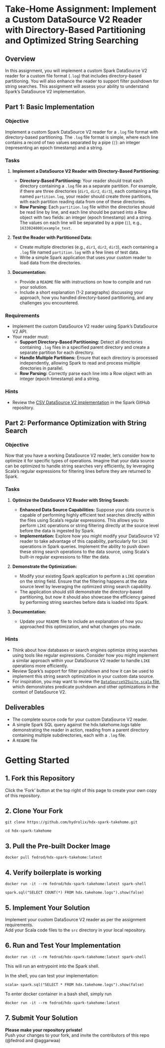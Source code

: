 # Take-Home Assignment: Implement a Custom DataSource V2 Reader with Directory-Based Partitioning and Optimized String Searching

## Overview
In this assignment, you will implement a custom Spark DataSource V2 reader for a custom file format (`.log`) that includes directory-based partitioning. You will also enhance the reader to support filter pushdown for string searches. This assignment will assess your ability to understand Spark’s DataSource V2 implementation.

## Part 1: Basic Implementation

### Objective
Implement a custom Spark DataSource V2 reader for a `.log` file format with directory-based partitioning. The `.log` file format is simple, where each line contains a record of two values separated by a pipe (`|`): an integer (representing an epoch timestamp) and a string.

### Tasks

1. **Implement a DataSource V2 Reader with Directory-Based Partitioning:**
   - **Directory-Based Partitioning:** Your reader should treat each directory containing a `.log` file as a separate partition. For example, if there are three directories (`dir1`, `dir2`, `dir3`), each containing a file named `partition.log`, your reader should create three partitions, with each partition reading data from one of these directories.
   - **Row Parsing:** Each `partition.log` file within the directories should be read line by line, and each line should be parsed into a Row object with two fields: an integer (epoch timestamp) and a string. The values on each line will be separated by a pipe (`|`), e.g., `1633024800|example_text`.

2. **Test the Reader with Partitioned Data:**
   - Create multiple directories (e.g., `dir1`, `dir2`, `dir3`), each containing a `.log` file named `partition.log` with a few lines of test data.
   - Write a simple Spark application that uses your custom reader to load data from the directories.

3. **Documentation:**
   - Provide a `README` file with instructions on how to compile and run your solution.
   - Include a short explanation (1-2 paragraphs) discussing your approach, how you handled directory-based partitioning, and any challenges you encountered.

### Requirements
- Implement the custom DataSource V2 reader using Spark’s DataSource V2 API.
- Your reader must:
  - **Support Directory-Based Partitioning:** Detect all directories containing `.log` files in a specified parent directory and create a separate partition for each directory.
  - **Handle Multiple Partitions:** Ensure that each directory is processed independently, allowing Spark to read and process multiple directories in parallel.
  - **Row Parsing:** Correctly parse each line into a Row object with an integer (epoch timestamp) and a string.

### Hints
- Review the [CSV DataSource V2 implementation](https://github.com/apache/spark/tree/v3.5.2/sql/core/src/main/scala/org/apache/spark/sql/execution/datasources/csv) in the Spark GitHub repository.

## Part 2: Performance Optimization with String Search

### Objective
Now that you have a working DataSource V2 reader, let’s consider how to optimize it for specific types of operations. Imagine that your data source can be optimized to handle string searches very efficiently, by leveraging Scala’s regular expressions for filtering lines before they are returned to Spark.

### Tasks

1. **Optimize the DataSource V2 Reader with String Search:**
   - **Enhanced Data Source Capabilities:** Suppose your data source is capable of performing highly efficient text searches directly within the files using Scala’s regular expressions. This allows you to perform `LIKE` operations or string filtering directly at the source level before the data is ingested by Spark.
   - **Implementation:** Explore how you might modify your DataSource V2 reader to take advantage of this capability, particularly for `LIKE` operations in Spark queries. Implement the ability to push down these string search operations to the data source, using Scala's built-in regular expressions to filter the data.

2. **Demonstrate the Optimization:**
   - Modify your existing Spark application to perform a `LIKE` operation on the string field. Ensure that the filtering happens at the data source level by leveraging the optimized string search capability.
   - The application should still demonstrate the directory-based partitioning, but now it should also showcase the efficiency gained by performing string searches before data is loaded into Spark.

3. **Documentation:**
   - Update your `README` file to include an explanation of how you approached this optimization, and what changes you made.

### Hints
- Think about how databases or search engines optimize string searches using tools like regular expressions. Consider how you might implement a similar approach within your DataSource V2 reader to handle `LIKE` operations more efficiently.
- Review Spark’s support for filter pushdown and how it can be used to implement this string search optimization in your custom data source.
- For inspiration, you may want to review the [`DataSourceV2Suite.scala` file](https://github.com/apache/spark/blob/v3.5.2/sql/core/src/test/scala/org/apache/spark/sql/connector/DataSourceV2Suite.scala#L763), which demonstrates predicate pushdown and other optimizations in the context of DataSource V2.

## Deliverables
- The complete source code for your custom DataSource V2 reader.
- A simple Spark SQL query against the hdx.takehome.logs table demonstrating the reader in action, reading from a parent directory containing multiple subdirectories, each with a `.log` file.
- A `README` file


# Getting Started

## 1. Fork this Repository

Click the ‘Fork’ button at the top right of this page to create your own copy of this repository.

## 2. Clone Your Fork

```
git clone https://github.com/hydrolix/hdx-spark-takehome.git
```


```
cd hdx-spark-takehome
```

## 3. Pull the Pre-built Docker Image

`docker pull fedrod/hdx-spark-takehome:latest`

## 4. Verify boilerplate is working

```
docker run -it --rm fedrod/hdx-spark-takehome:latest spark-shell
```

```
spark.sql("SELECT COUNT(*) FROM hdx.takehome.logs").show(false)
```

## 5. Implement Your Solution

Implement your custom DataSource V2 reader as per the assignment requirements.\
Add your Scala code files to the `src` directory in your local repository.

## 6. Run and Test Your Implementation

```
docker run -it --rm fedrod/hdx-spark-takehome:latest spark-shell
```

This will run an entrypoint into the Spark shell.

In the shell, you can test your implementation:

```
scala> spark.sql("SELECT * FROM hdx.takehome.logs").show(false)
```

To enter docker container in a bash shell, simply run
```
docker run -it --rm fedrod/hdx-spark-takehome:latest
```

## 7. Submit Your Solution

**Please make your repository private!**\
Push your changes to your fork, and invite the contributors of this repo (@fedrod and @aggarwaa)


